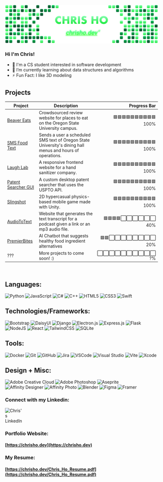 [![GitHub Banner](GitHubBanner.png "GitHub Banner")](https://chrisho.dev)

### Hi I'm Chris! 
- 👋 I'm a CS student interested in software development
- 🌱 I’m currently learning about data structures and algorithms
- ⚡ Fun Fact: I like 3D modeling

## Projects

| Project  | Description | Progress Bar |
| ------------- |-------------|-----:|
| [Beaver Eats](https://github.com/PotatoPresident/Beaver-Eats)  | Crowdsourced review website for places to eat on the Oregon State University campus.  |  🟩🟩🟩🟩🟩🟩🟩🟩🟩🟩 <br>100% |
| [SMS Food Text](https://github.com/chostudio/food-sms-text)  | Sends a user a scheduled SMS text of Oregon State University's dining hall menus and hours of operations. | 🟩🟩🟩🟩🟩🟩🟩🟩🟩🟩 <br>100%  |
| [Laugh Lab](https://github.com/laughlab/LaughLab)  | A responsive frontend website for a hand sanitizer company. | 🟩🟩🟩🟩🟩🟩🟩🟩🟩🟩 <br>100%  |
| [Patent Searcher GUI](https://github.com/chostudio/patentSearcherGUI)  | A custom desktop patent searcher that uses the USPTO API. | 🟩🟩🟩🟩🟩🟩🟩🟩🟩🟩 <br>100%  |
| [Slingshot](https://github.com/chostudio/Slingshot)  | 2D hypercasual physics-based mobile game made with Unity. | 🟩🟩🟩🟩🟩🟩🟩🟩🟩🟩 <br>100%  |
| [AudioToText](https://github.com/chostudio/AudioToText)  | Website that generates the text transcript for a podcast given a link or an mp3 audio file. | 🟩🟩🟩🟩⬜️⬜️⬜️⬜️⬜️⬜️ <br>40%  |
| [PremierBites](https://github.com/chostudio/premierbites)  | AI Chatbot that suggests healthy food ingredient alternatives | 🟩🟩⬜⬜️⬜️⬜⬜️⬜️⬜⬜️ <br>20%  |
| ???  | More projects to come soon! :) | ⬜️⬜️⬜️⬜️⬜️⬜️⬜️⬜️⬜️⬜️ <br>?%  |


<!-- | []()  | description | 🟩🟩🟩🟩🟩🟩🟩🟩🟩🟩 <br>100%  | -->

<br>

## Languages:

![Python](https://img.shields.io/badge/python-3670A0?style=for-the-badge&logo=python&logoColor=ffdd54)
![JavaScript](https://img.shields.io/badge/javascript-%23323330.svg?style=for-the-badge&logo=javascript&logoColor=%23F7DF1E)
![C#](https://img.shields.io/badge/C%23-239120?style=for-the-badge&logo=c-sharp&logoColor=white)
![C++](https://img.shields.io/badge/c++-%2300599C.svg?style=for-the-badge&logo=c%2B%2B&logoColor=white)
![HTML5](https://img.shields.io/badge/html5-%23E34F26.svg?style=for-the-badge&logo=html5&logoColor=white)
![CSS3](https://img.shields.io/badge/css3-%231572B6.svg?style=for-the-badge&logo=css3&logoColor=white)
![Swift](https://img.shields.io/badge/Swift-FA7343?style=for-the-badge&logo=swift&logoColor=white)

## Technologies/Frameworks:

![Bootstrap](https://img.shields.io/badge/bootstrap-%238511FA.svg?style=for-the-badge&logo=bootstrap&logoColor=white)
![DaisyUI](https://img.shields.io/badge/daisyui-5A0EF8?style=for-the-badge&logo=daisyui&logoColor=white)
![Django](https://img.shields.io/badge/django-%23092E20.svg?style=for-the-badge&logo=django&logoColor=white)
![Electron.js](https://img.shields.io/badge/Electron-191970?style=for-the-badge&logo=Electron&logoColor=white)
![Express.js](https://img.shields.io/badge/express.js-%23404d59.svg?style=for-the-badge&logo=express&logoColor=%2361DAFB)
![Flask](https://img.shields.io/badge/flask-%23000.svg?style=for-the-badge&logo=flask&logoColor=white)
![NodeJS](https://img.shields.io/badge/node.js-6DA55F?style=for-the-badge&logo=node.js&logoColor=white)
![React](https://img.shields.io/badge/react-%2320232a.svg?style=for-the-badge&logo=react&logoColor=%2361DAFB)
![TailwindCSS](https://img.shields.io/badge/tailwindcss-%2338B2AC.svg?style=for-the-badge&logo=tailwind-css&logoColor=white)
![SQLite](https://img.shields.io/badge/sqlite-%2307405e.svg?style=for-the-badge&logo=sqlite&logoColor=white)


## Tools:
![Docker](https://img.shields.io/badge/docker-%230db7ed.svg?style=for-the-badge&logo=docker&logoColor=white)
![Git](https://img.shields.io/badge/git-%23F05033.svg?style=for-the-badge&logo=git&logoColor=white)
![GitHub](https://img.shields.io/badge/github-%23121011.svg?style=for-the-badge&logo=github&logoColor=white)
![Jira](https://img.shields.io/badge/jira-%230A0FFF.svg?style=for-the-badge&logo=jira&logoColor=white)
![VSCode](https://img.shields.io/badge/VSCode-0078D4?style=for-the-badge&logo=visual%20studio%20code&logoColor=white)
![Visual Studio](https://img.shields.io/badge/Visual%20Studio-5C2D91.svg?style=for-the-badge&logo=visual-studio&logoColor=white)
![Vite](https://img.shields.io/badge/vite-%23646CFF.svg?style=for-the-badge&logo=vite&logoColor=white)
![Xcode](https://img.shields.io/badge/Xcode-007ACC?style=for-the-badge&logo=Xcode&logoColor=white)


## Design + Misc:
![Adobe Creative Cloud](https://img.shields.io/badge/Adobe%20Creative%20Cloud-DA1F26.svg?style=for-the-badge&logo=Adobe%20Creative%20Cloud&logoColor=white)
![Adobe Photoshop](https://img.shields.io/badge/adobe%20photoshop-%2331A8FF.svg?style=for-the-badge&logo=adobe%20photoshop&logoColor=white)
![Aseprite](https://img.shields.io/badge/Aseprite-FFFFFF?style=for-the-badge&logo=Aseprite&logoColor=#7D929E)
![Affinity Designer](https://img.shields.io/badge/affinity%20desginer-%231B72BE.svg?style=for-the-badge&logo=affinity-designer&logoColor=white)
![Affinity Photo](https://img.shields.io/badge/affinityphoto-%237E4DD2.svg?style=for-the-badge&logo=affinity-photo&logoColor=white)
![Blender](https://img.shields.io/badge/blender-%23F5792A.svg?style=for-the-badge&logo=blender&logoColor=white)
![Figma](https://img.shields.io/badge/figma-%23F24E1E.svg?style=for-the-badge&logo=figma&logoColor=white)
![Framer](https://img.shields.io/badge/Framer-black?style=for-the-badge&logo=framer&logoColor=blue)

### Connect with my Linkedin:

<a href="https://www.linkedin.com/in/chris-ho-/"> 
  <img align="left" alt="Chris's LinkedIn" width="60px" src="https://upload.wikimedia.org/wikipedia/commons/8/81/LinkedIn_icon.svg"/>
</a>

<br>
<br>
<br>

### Portfolio Website:
#### [https://chrisho.dev](https://chrisho.dev)

### My Resume:
#### [https://chrisho.dev/Chris_Ho_Resume.pdf](https://chrisho.dev/Chris_Ho_Resume.pdf)

<!--
Add Resume Link Button & send to online host copy no need download


Add portfolio Link button

Here are some ideas to get you started:

- 🔭 I’m currently working on ...
- 🌱 I’m currently learning ...
- 👯 I’m looking to collaborate on ...
- 🤔 I’m looking for help with ...
- 💬 Ask me about ...
- 📫 How to reach me: ...
- 😄 Pronouns: ...
- ⚡ Fun fact: ...
-->
